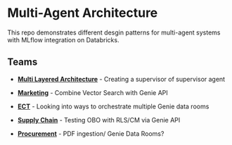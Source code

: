 # Multi-Agent Architecture

This repo demonstrates different desgin patterns for multi-agent systems with MLflow integration on Databricks. 

## Teams

- **[Multi Layered Architecture](teams/multi-layered-architecture/README.md)** - Creating a supervisor of supervisor agent

- **[Marketing](teams/marketing/)** - Combine Vector Search with Genie API

- **[ECT](teams/ect/)** - Looking into ways to orchestrate multiple Genie data rooms

- **[Supply Chain](teams/supply-chain/)** - Testing OBO with RLS/CM via Genie API

- **[Procurement](teams/procurement/)** - PDF ingestion/ Genie Data Rooms?


